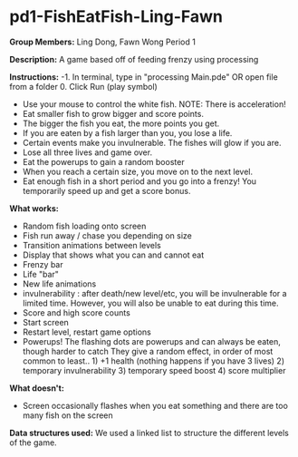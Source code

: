 pd1-FishEatFish-Ling-Fawn
=========================

**Group Members:**
Ling Dong, Fawn Wong
Period 1

**Description:** 
A game based off of feeding frenzy using processing

**Instructions:**
-1. In terminal, type in "processing Main.pde" OR open file from a folder
0. Click Run (play symbol)
* Use your mouse to control the white fish. NOTE: There is acceleration!
* Eat smaller fish to grow bigger and score points.
* The bigger the fish you eat, the more points you get.
* If you are eaten by a fish larger than you, you lose a life.
* Certain events make you invulnerable. The fishes will glow if you are.
* Lose all three lives and game over.
* Eat the powerups to gain a random booster
* When you reach a certain size, you move on to the next level.
* Eat enough fish in a short period and you go into a frenzy! You temporarily speed up and get a score bonus.

**What works:**
* Random fish loading onto screen
* Fish run away / chase you depending on size
* Transition animations between levels
* Display that shows what you can and cannot eat
* Frenzy bar
* Life "bar"
* New life animations
* invulnerability : after death/new level/etc, you will be invulnerable for a limited time. However, you will also be unable to eat during this time.
* Score and high score counts
* Start screen
* Restart level, restart game options
* Powerups!
  The flashing dots are powerups and can always be eaten, though harder to catch
      They give a random effect, in order of most common to least..
      	   1) +1 health (nothing happens if you have 3 lives)
	   2) temporary invulnerability
	   3) temporary speed boost
	   4) score multiplier

**What doesn't:**
* Screen occasionally flashes when you eat something and there are too many fish on the screen

**Data structures used:**
We used a linked list to structure the different levels of the game.
